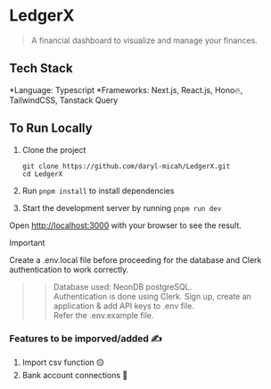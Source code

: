 # LedgerX
> A financial dashboard to visualize and manage your finances.

## Tech Stack
*Language: Typescript
*Frameworks: Next.js, React.js, Hono🔥, TailwindCSS, Tanstack Query

## To Run Locally

1. Clone the project
   ```
   git clone https://github.com/daryl-micah/LedgerX.git
   cd LedgerX
   ```
2. Run `pnpm install` to install dependencies
   
4. Start the development server by running `pnpm run dev`
   
Open [http://localhost:3000](http://localhost:3000) with your browser to see the result.

> [!IMPORTANT]
Create a .env.local file before proceeding for the database and Clerk authentication to work correctly.
>> Database used: NeonDB postgreSQL.<br/>
>> Authentication is done using Clerk. Sign up, create an application & add API keys to .env file.<br/>
>> Refer the .env.example file.<br/>

### Features to be imporved/added ✍️
1. Import csv function 🟡
2. Bank account connections 🔴
